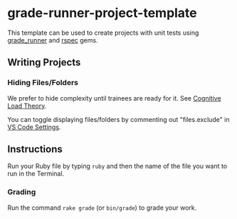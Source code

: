 # grade-runner-project-template

This template can be used to create projects with unit tests using [grade_runner](https://github.com/dpi-tta/grade-runner) and [rspec](https://rspec.info/) gems.

## Writing Projects

### Hiding Files/Folders

We prefer to hide complexity until trainees are ready for it. See [Cognitive Load Theory](https://github.com/dpi-tta/learn/blob/main/doc/writing_lessons.md#2-chunking-and-progression-cognitive-load-theory).

You can toggle displaying files/folders by commenting out "files.exclude" in [VS Code Settings](.vscode/settings.json).

## Instructions

Run your Ruby file by typing `ruby` and then the name of the file you want to run in the Terminal.

### Grading

Run the command `rake grade` (or `bin/grade`) to grade your work.
